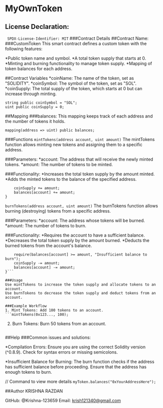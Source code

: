 # MyOwnToken
## License Declaration:
``` SPDX-License-Identifier: MIT```
###Contract Details
##Contract Name: ###CustomToken
This smart contract defines a custom token with the following features:

*Public token name and symbol.
*A total token supply that starts at 0.
*Minting and burning functionality to manage token supply.
*Mapping of token balances for each address.

##Contract Variables
*coinName: The name of the token, set as "SOLIDITY".
*coinSymbol: The symbol of the token, set as "SOL".
*coinSupply: The total supply of the token, which starts at 0 but can increase through minting.
```string public coinName = "SOLIDITY";
string public coinSymbol = "SOL";
uint public coinSupply = 0;
```

##Mapping
###balances: This mapping keeps track of each address and the number of tokens it holds.

```mapping(address => uint) public balances;```

###Functions
```mintTokens(address account, uint amount)```
The mintTokens function allows minting new tokens and assigning them to a specific address.

###Parameters:
*account: The address that will receive the newly minted tokens.
*amount: The number of tokens to be minted.

###Functionality:
*Increases the total token supply by the amount minted.
*Adds the minted tokens to the balance of the specified address.

```function mintTokens(address account, uint amount) public {
    coinSupply += amount;
    balances[account] += amount;
}
```

```burnTokens(address account, uint amount)```
The burnTokens function allows burning (destroying) tokens from a specific address.

###Parameters:
*account: The address whose tokens will be burned.
*amount: The number of tokens to burn.

###Functionality:
*Requires the account to have a sufficient balance.
*Decreases the total token supply by the amount burned.
*Deducts the burned tokens from the account's balance.

```function burnTokens(address account, uint amount) public {
    require(balances[account] >= amount, "Insufficient balance to burn");
    coinSupply -= amount;
    balances[account] -= amount;
}```

###Usage
Use mintTokens to increase the token supply and allocate tokens to an account.
Use burnTokens to decrease the token supply and deduct tokens from an account.

###Example Workflow
1. Mint Tokens: Add 100 tokens to an account.
```mintTokens(0x123..., 100);
```

2. Burn Tokens: Burn 50 tokens from an account.
```burnTokens(0x123..., 50);
```

##Help
###Common issues and solutions:

*Compilation Errors: Ensure you are using the correct Solidity version (^0.8.9). Check for syntax errors or missing semicolons.

*Insufficient Balance for Burning: The burn function checks if the address has sufficient balance before proceeding. Ensure that the address has enough tokens to burn.

// Command to view more details
```myToken.balances("0xYourAddressHere");```

##Author
KRISHNA RAZDAN

GitHub: @Krishna-123659
Email: krish121340@gmail.com

